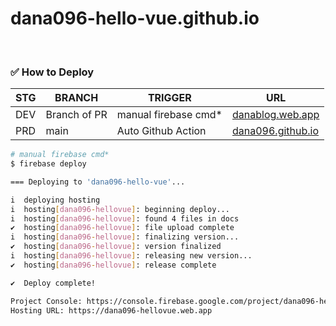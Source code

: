# dana096-hello-vue.github.io

<br>

### ✅ How to Deploy
|STG|BRANCH|TRIGGER|URL|
|---|---|---|---|
|DEV|Branch of PR|manual firebase cmd*|[danablog.web.app](https://dana096-hellovue.web.app)|
|PRD|main|Auto Github Action|[dana096.github.io](https://dana096-hello-vue.github.io)|
```bash
# manual firebase cmd*
$ firebase deploy

=== Deploying to 'dana096-hello-vue'...

i  deploying hosting
i  hosting[dana096-hellovue]: beginning deploy...
i  hosting[dana096-hellovue]: found 4 files in docs
✔  hosting[dana096-hellovue]: file upload complete
i  hosting[dana096-hellovue]: finalizing version...
✔  hosting[dana096-hellovue]: version finalized
i  hosting[dana096-hellovue]: releasing new version...
✔  hosting[dana096-hellovue]: release complete

✔  Deploy complete!

Project Console: https://console.firebase.google.com/project/dana096-hello-vue/overview
Hosting URL: https://dana096-hellovue.web.app
```

<br>
